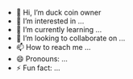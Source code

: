 - 👋 Hi, I’m duck coin owner
- 👀 I’m interested in ...
- 🌱 I’m currently learning ...
- 💞️ I’m looking to collaborate on ...
- 📫 How to reach me ...
- 😄 Pronouns: ...
- ⚡ Fun fact: ...

<!---
duck coin owner is a ✨ special ✨ repository because its `README.md` (this file) appears on your GitHub profile.
You can click the Preview link to take a look at your changes.
--->
